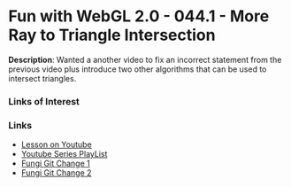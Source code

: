# Fun with WebGL 2.0 - 044.1 - More Ray to Triangle Intersection
**Description**:
Wanted a another video to fix an incorrect statement from the previous video plus introduce two other algorithms that can be used to intersect triangles.

### Links of Interest

### Links
* [Lesson on Youtube](https://youtu.be/OOqDkG035T0)
* [Youtube Series PlayList](https://www.youtube.com/playlist?list=PLMinhigDWz6emRKVkVIEAaePW7vtIkaIF)
* [Fungi Git Change 1](https://github.com/sketchpunk/FunWithWebGL2/commit/529eda0322f5b3d91ddeedf9260377df877ca1de)
* [Fungi Git Change 2](https://github.com/sketchpunk/FunWithWebGL2/commit/3336290fee876e9c1a0d3a652df7b4d8f53b5744)
